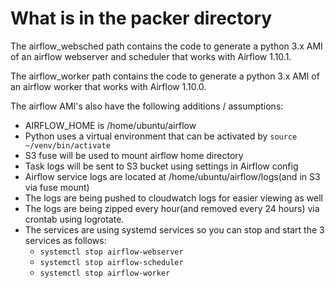 # What is in the packer directory

The airflow_websched path contains the code to generate a python 3.x AMI of an airflow webserver and scheduler that works with Airflow 1.10.1.

The airflow_worker path contains the code to generate a python 3.x AMI of an airflow worker that works with Airflow 1.10.0.

The airflow AMI's also have the following additions / assumptions:

- AIRFLOW_HOME is /home/ubuntu/airflow
- Python uses a virtual environment that can be activated by `source ~/venv/bin/activate`
- S3 fuse will be used to mount airflow home directory
- Task logs will be sent to S3 bucket using settings in Airflow config
- Airflow service logs are located at /home/ubuntu/airflow/logs(and in S3 via fuse mount)
- The logs are being pushed to cloudwatch logs for easier viewing as well
- The logs are being zipped every hour(and removed every 24 hours) via crontab using logrotate.
- The services are using systemd services so you can stop and start the 3 services as follows:
  - `systemctl stop airflow-webserver`
  - `systemctl stop airflow-scheduler`
  - `systemctl stop airflow-worker`
